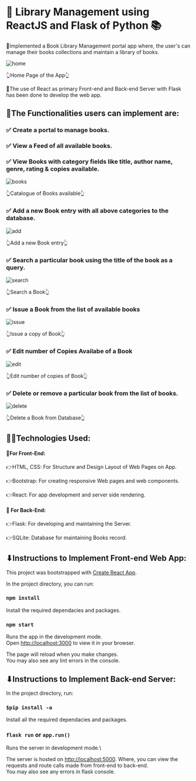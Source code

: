 # 📕 Library Management using ReactJS and Flask of Python 📚

🌟Implemented a Book Library Management portal app where, the user's can manage their books collections and maintain a library of books.

![home](https://user-images.githubusercontent.com/88725274/201195374-8755432d-ae2d-4b5e-9d29-3dc230b43032.jpg)

👆Home Page of the App👆

🌟The use of React as primary Front-end and Back-end Server with Flask has been done to develop the web app.

## 🌟The Functionalities users can implement are:

### ✅ Create a portal to manage books.

### ✅ View a Feed of all available books.

### ✅ View Books with category fields like title, author name, genre, rating & copies available.

![books](https://user-images.githubusercontent.com/88725274/201196066-425ba46a-bf07-449b-b8ae-0e11becc39aa.jpg)

👆Catalogue of Books available👆

### ✅ Add a new Book entry with all above categories to the database.

![add](https://user-images.githubusercontent.com/88725274/201196190-1d480e9d-9829-4135-bc40-53ded5264453.jpg)

👆Add a new Book entry👆

### ✅ Search a particular book using the title of the book as a query.

![search](https://user-images.githubusercontent.com/88725274/201196287-6557fb62-9b99-4979-91b6-272c799dcde3.jpg)

👆Search a Book👆

### ✅ Issue a Book from the list of available books

![issue](https://user-images.githubusercontent.com/88725274/201196526-bb052a3b-180b-41f0-b9a8-a6c363cae0bb.jpg)

👆Issue a copy of Book👆

### ✅ Edit number of Copies Availabe of a Book

![edit](https://user-images.githubusercontent.com/88725274/201196438-e7d6adfb-96a1-420a-93cf-da8c1a23f8ef.jpg)

👆Edit number of copies of Book👆

### ✅ Delete or remove a particular book from the list of books.

![delete](https://user-images.githubusercontent.com/88725274/201196885-3ad12c1f-c2ca-434b-b70d-3b2a08dcb011.jpg)

👆Delete a Book from Database👆

## 👨‍💻Technologies Used:

#### 🌟For Front-End:

👉HTML, CSS: For Structure and Design Layout of Web Pages on App.

👉Bootstrap: For creating responsive Web pages and web components.

👉React: For app development and server side rendering.

#### 🌟 For Back-End:

👉Flask: For developing and maintaining the Server.

👉SQLite: Database for maintaining Books record.

## ⬇Instructions to Implement Front-end Web App:

This project was bootstrapped with [Create React App](https://github.com/facebook/create-react-app).

In the project directory, you can run:

### `npm install`

Install the required dependacies and packages. 

### `npm start`

Runs the app in the development mode.\
Open [http://localhost:3000](http://localhost:3000) to view it in your browser.

The page will reload when you make changes.\
You may also see any lint errors in the console.

## ⬇Instructions to Implement Back-end Server:

In the project directory, run:

### `$pip install -a`

Install all the required dependacies and packages.

### `flask run` or `app.run()`

Runs the server in development mode.\

The server is hosted on [http://localhost:5000](http://localhost:5000).
Where, you can view the requests and route calls made from front-end to back-end.\
You may also see any errors in flask console.
